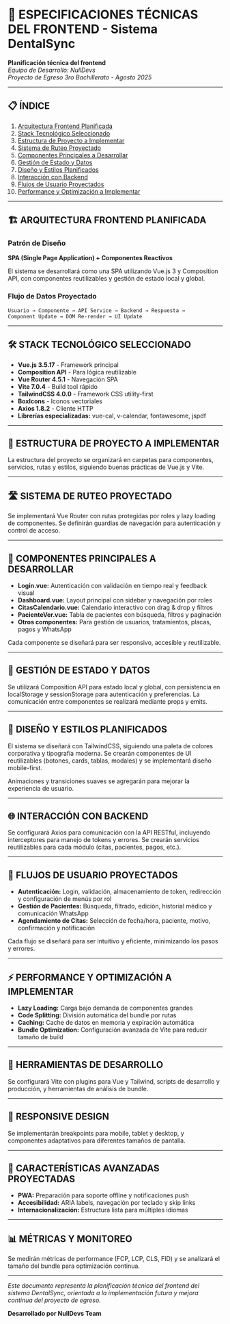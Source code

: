 # 🎨 ESPECIFICACIONES TÉCNICAS DEL FRONTEND - Sistema DentalSync

**Planificación técnica del frontend**  
*Equipo de Desarrollo: NullDevs*  
*Proyecto de Egreso 3ro Bachillerato - Agosto 2025*

---

## 📋 ÍNDICE
1. [Arquitectura Frontend Planificada](#arquitectura-frontend-planificada)
2. [Stack Tecnológico Seleccionado](#stack-tecnológico-seleccionado)
3. [Estructura de Proyecto a Implementar](#estructura-de-proyecto-a-implementar)
4. [Sistema de Ruteo Proyectado](#sistema-de-ruteo-proyectado)
5. [Componentes Principales a Desarrollar](#componentes-principales-a-desarrollar)
6. [Gestión de Estado y Datos](#gestión-de-estado-y-datos)
7. [Diseño y Estilos Planificados](#diseño-y-estilos-planificados)
8. [Interacción con Backend](#interacción-con-backend)
9. [Flujos de Usuario Proyectados](#flujos-de-usuario-proyectados)
10. [Performance y Optimización a Implementar](#performance-y-optimización-a-implementar)

---

## 🏗️ ARQUITECTURA FRONTEND PLANIFICADA

### Patrón de Diseño
**SPA (Single Page Application) + Componentes Reactivos**

El sistema se desarrollará como una SPA utilizando Vue.js 3 y Composition API, con componentes reutilizables y gestión de estado local y global.

### Flujo de Datos Proyectado
```
Usuario → Componente → API Service → Backend → Respuesta → 
Component Update → DOM Re-render → UI Update
```

---

## 🛠️ STACK TECNOLÓGICO SELECCIONADO

- **Vue.js 3.5.17** - Framework principal
- **Composition API** - Para lógica reutilizable
- **Vue Router 4.5.1** - Navegación SPA
- **Vite 7.0.4** - Build tool rápido
- **TailwindCSS 4.0.0** - Framework CSS utility-first
- **BoxIcons** - Iconos vectoriales
- **Axios 1.8.2** - Cliente HTTP
- **Librerías especializadas:** vue-cal, v-calendar, fontawesome, jspdf

---

## 📁 ESTRUCTURA DE PROYECTO A IMPLEMENTAR

La estructura del proyecto se organizará en carpetas para componentes, servicios, rutas y estilos, siguiendo buenas prácticas de Vue.js y Vite.

---

## 🛣️ SISTEMA DE RUTEO PROYECTADO

Se implementará Vue Router con rutas protegidas por roles y lazy loading de componentes. Se definirán guardias de navegación para autenticación y control de acceso.

---

## 🧩 COMPONENTES PRINCIPALES A DESARROLLAR

- **Login.vue:** Autenticación con validación en tiempo real y feedback visual
- **Dashboard.vue:** Layout principal con sidebar y navegación por roles
- **CitasCalendario.vue:** Calendario interactivo con drag & drop y filtros
- **PacienteVer.vue:** Tabla de pacientes con búsqueda, filtros y paginación
- **Otros componentes:** Para gestión de usuarios, tratamientos, placas, pagos y WhatsApp

Cada componente se diseñará para ser responsivo, accesible y reutilizable.

---

## 🔄 GESTIÓN DE ESTADO Y DATOS

Se utilizará Composition API para estado local y global, con persistencia en localStorage y sessionStorage para autenticación y preferencias. La comunicación entre componentes se realizará mediante props y emits.

---

## 🎨 DISEÑO Y ESTILOS PLANIFICADOS

El sistema se diseñará con TailwindCSS, siguiendo una paleta de colores corporativa y tipografía moderna. Se crearán componentes de UI reutilizables (botones, cards, tablas, modales) y se implementará diseño mobile-first.

Animaciones y transiciones suaves se agregarán para mejorar la experiencia de usuario.

---

## 🌐 INTERACCIÓN CON BACKEND

Se configurará Axios para comunicación con la API RESTful, incluyendo interceptores para manejo de tokens y errores. Se crearán servicios reutilizables para cada módulo (citas, pacientes, pagos, etc.).

---

## 👥 FLUJOS DE USUARIO PROYECTADOS

- **Autenticación:** Login, validación, almacenamiento de token, redirección y configuración de menús por rol
- **Gestión de Pacientes:** Búsqueda, filtrado, edición, historial médico y comunicación WhatsApp
- **Agendamiento de Citas:** Selección de fecha/hora, paciente, motivo, confirmación y notificación

Cada flujo se diseñará para ser intuitivo y eficiente, minimizando los pasos y errores.

---

## ⚡ PERFORMANCE Y OPTIMIZACIÓN A IMPLEMENTAR

- **Lazy Loading:** Carga bajo demanda de componentes grandes
- **Code Splitting:** División automática del bundle por rutas
- **Caching:** Cache de datos en memoria y expiración automática
- **Bundle Optimization:** Configuración avanzada de Vite para reducir tamaño de build

---

## 🔧 HERRAMIENTAS DE DESARROLLO

Se configurará Vite con plugins para Vue y Tailwind, scripts de desarrollo y producción, y herramientas de análisis de bundle.

---

## 📱 RESPONSIVE DESIGN

Se implementarán breakpoints para mobile, tablet y desktop, y componentes adaptativos para diferentes tamaños de pantalla.

---

## 🎯 CARACTERÍSTICAS AVANZADAS PROYECTADAS

- **PWA:** Preparación para soporte offline y notificaciones push
- **Accesibilidad:** ARIA labels, navegación por teclado y skip links
- **Internacionalización:** Estructura lista para múltiples idiomas

---

## 📊 MÉTRICAS Y MONITOREO

Se medirán métricas de performance (FCP, LCP, CLS, FID) y se analizará el tamaño del bundle para optimización continua.

---

*Este documento representa la planificación técnica del frontend del sistema DentalSync, orientada a la implementación futura y mejora continua del proyecto de egreso.*

**Desarrollado por NullDevs Team**
